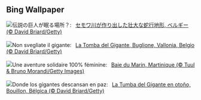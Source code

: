 ## Bing Wallpaper
![](https://www.bing.com/th?id=OHR.SemoisRiver_JA-JP6578585711_UHD.jpg&w=1000)伝説の巨人が眠る場所？:&nbsp;&ensp;[セモワ川が作り出した壮大な蛇行地形, ベルギー (© David Briard/Getty)](https://www.bing.com/th?id=OHR.SemoisRiver_JA-JP6578585711_UHD.jpg)
<br><br/>
![](https://www.bing.com/th?id=OHR.SemoisRiver_IT-IT8667394728_UHD.jpg&w=1000)Non svegliate il gigante:&nbsp;&ensp;[La Tomba del Gigante, Buglione, Vallonia, Belgio (© David Briard/Getty)](https://www.bing.com/th?id=OHR.SemoisRiver_IT-IT8667394728_UHD.jpg)
<br><br/>
![](https://www.bing.com/th?id=OHR.RaidAlyzees_FR-FR4119370811_UHD.jpg&w=1000)Une aventure solidaire 100% féminine:&nbsp;&ensp;[Baie du Marin, Martinique (© Tuul & Bruno Morandi/Getty Images)](https://www.bing.com/th?id=OHR.RaidAlyzees_FR-FR4119370811_UHD.jpg)
<br><br/>
![](https://www.bing.com/th?id=OHR.SemoisRiver_ES-ES3444393596_UHD.jpg&w=1000)Donde los gigantes descansan en paz:&nbsp;&ensp;[La Tumba del Gigante en otoño, Bouillon, Bélgica (© David Briard/Getty)](https://www.bing.com/th?id=OHR.SemoisRiver_ES-ES3444393596_UHD.jpg)
<br><br/>
